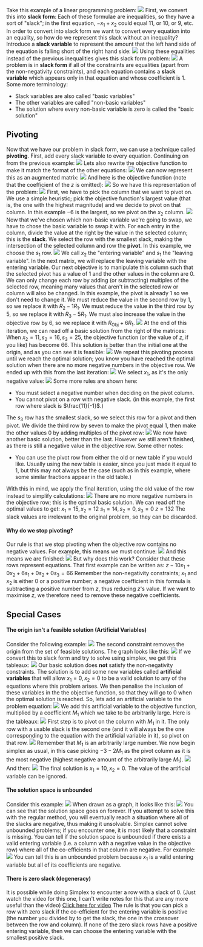 
Take this example of a linear programming problem:
![](Pasted%20image%2020230307114018.png)
First, we convert this into **slack form**:
Each of these formulae are inequalities, so they have a sort of "slack"; in the first equation, $-x_1 + x_2$ could equal 11, or 10, or 9, etc. In order to convert into slack form we want to convert every equation into an equality, so how do we represent this slack without an inequality? Introduce a **slack variable** to represent the amount that the left hand side of the equation is falling short of the right hand side:
![](Pasted%20image%2020230307115306.png)
Using these equalities instead of the previous inequalities gives this slack form problem:
![](Pasted%20image%2020230307115344.png)
A problem is in **slack form** if all of the constraints are equalities (apart from the non-negativity constraints), and each equation contains a **slack variable** which appears only in that equation and whose coefficient is 1.
Some more terminology:
- Slack variables are also called "basic variables"
- The other variables are called "non-basic variables"
- The solution where every non-basic variable is zero is called the "basic solution"

## Pivoting
Now that we have our problem in slack form, we can use a technique called **pivoting**. First, add every slack variable to every equation. Continuing on from the previous example:
![](Pasted%20image%2020230307121242.png)
Lets also rewrite the objective function to make it match the format of the other equations:
![](Pasted%20image%2020230307121354.png)
We can now represent this as an augmented matrix:
![](Pasted%20image%2020230307121445.png)
And here is the objective function (note that the coefficient of the $z$ is omitted):
![](Pasted%20image%2020230307121520.png)
So we have this representation of the problem:
![](Pasted%20image%2020230307121839.png)
First, we have to pick the column that we want to pivot on. We use a simple heuristic; pick the objective function's largest value (that is, the one with the highest magnitude) and we decide to pivot on that column. In this example $-6$ is the largest, so we pivot on the $x_2$ column.
![](Pasted%20image%2020230307122308.png)
Now that we've chosen which non-basic variable we're going to swap, we have to chose the basic variable to swap it with. For each entry in the column, divide the value at the right by the value in the selected column; this is the **slack**. We select the row with the smallest slack, making the intersection of the selected column and row the **pivot**. In this example, we choose the $s_1$ row.
![](Pasted%20image%2020230307122511.png)
We call $x_2$ the "entering variable" and $s_1$ the "leaving variable". In the next matrix, we will replace the leaving variable with the entering variable.
Our next objective is to manipulate this column such that the selected pivot has a value of 1 and the other values in the column are 0. We can only change each row by adding (or subtracting) multiples of the selected row, meaning many values that aren't in the selected row or column will also be changed. 
In this example, the pivot is already 1 so we don't need to change it. We must reduce the value in the second row by 1, so we replace it with $R_2 - 1R_1$. We must reduce the value in the third row by 5, so we replace it with $R_3 - 5R_1$. We must also increase the value in the objective row by 6, so we replace it with $R_\text{Obj} +6R_1$.
![](Pasted%20image%2020230307123454.png)
At the end of this iteration, we can read off a basic solution from the right of the matrices:
When $x_2 = 11, s_2 = 16, s_3 = 25$, 
the objective function (or the value of $z$, if you like) has become $66$.
This solution is better than the initial one at the origin, and as you can see it is feasible:
![](Pasted%20image%2020230307123721.png)
We repeat this pivoting process until we reach the optimal solution; you know you have reached the optimal solution when there are no more negative numbers in the objective row.
We ended up with this from the last iteration:
![](Pasted%20image%2020230307123837.png)
We select $x_1$, as it's the only negative value:
![](Pasted%20image%2020230307123920.png)
Some more rules are shown here:
- You must select a negative number when deciding on the pivot column.
- You cannot pivot on a row with negative slack. (in this example, the first row where slack is $\frac{11}{-1}$.)

The $s_3$ row has the smallest slack, so we select this row for a pivot and then pivot. We divide the third row by seven to make the pivot equal 1, then make the other values 0 by adding multiples of the pivot row:
![](Pasted%20image%2020230307124309.png)
We now have another basic solution, better than the last. However we still aren't finished, as there is still a negative value in the objective row. Some other notes:
- You can use the pivot row from either the old or new table if you would like. Usually using the new table is easier, since you just made it equal to 1, but this may not always be the case (such as in this example, where some similar fractions appear in the old table.)

With this in mind, we apply the final iteration, using the old value of the row instead to simplify calculations:
![](Pasted%20image%2020230307124817.png)
There are no more negative numbers in the objective row; this is the optimal basic solution. We can read off the optimal values to get:
$x_1 = 15, x_2 = 12$
$s_1 = 14, s_2 = 0, s_3 = 0$
$z = 132$
The slack values are irrelevant to the original problem, so they can be discarded. 
#### Why do we stop pivoting?
Our rule is that we stop pivoting when the objective row contains no negative values. For example, this means we must continue:
![](Pasted%20image%2020230307125247.png)
And this means we are finished:
![](Pasted%20image%2020230307125406.png)
But why does this work? Consider that these rows represent equations. That first example can be written as:
$z -10x_1 + 0x_2 + 6s_1 + 0s_2 + 0s_3 = 66$
Remember the non-negativity constraints; $x_1$ and $x_2$ is either 0 or a positive number; a negative coefficient in this formula is subtracting a positive number from $z$, thus reducing $z$'s value. If we want to maximise $z$, we therefore need to remove these negative coefficients.

## Special Cases
#### The origin isn't a feasible solution (Artificial Variables)
Consider the following example:
![](Pasted%20image%2020230314135806.png)
The second constraint removes the origin from the set of feasible solutions. The graph looks like this:
![](Pasted%20image%2020230314135846.png)
If we convert this to slack form and try to solve using simplex, we get this tableaux:
![](Pasted%20image%2020230314135924.png)
Our basic solution does **not** satisfy the non-negativity constraints.
The solution is to add some new variables called **artificial variables** that will allow $x_1=0, x_2=0$ to be a valid solution to any of the equations where this problem arises. We then penalise the inclusion of these variables in the the objective function, so that they will go to 0 when the optimal solution is reached.
So, lets add an artificial variable to the problem equation:
![](Pasted%20image%2020230314140426.png)
We add this artificial variable to the objective function, multiplied by a coefficient $M_1$ which we take to be arbitrarily large. Here is the tableaux:
![](Pasted%20image%2020230314141315.png)
First step is to pivot on the column with $M_1$ in it. The only row with a usable slack is the second one (and it will always be the one corresponding to the equation with the artificial variable in it), so pivot on that row.
![](Pasted%20image%2020230314141554.png)
Remember that $M_1$ is an arbitrarily large number. We now begin simplex as usual, in this case picking $-3-2M_1$ as the pivot column as it is the most negative (highest negative amount of the arbitrarily large $M_1$).
![](Pasted%20image%2020230314142208.png)
And then:
![](Pasted%20image%2020230314142331.png)
The final solution is $x_1=10, x_2=0$. The value of the artificial variable can be ignored.
#### The solution space is unbounded
Consider this example:
![](Pasted%20image%2020230314142639.png)
When drawn as a graph, it looks like this:
![](Pasted%20image%2020230314142717.png)
You can see that the solution space goes on forever. If you attempt to solve this with the regular method, you will eventually reach a situation where all of the slacks are negative, thus making it unsolvable. Simplex cannot solve unbounded problems; if you encounter one, it is most likely that a constraint is missing.
You can tell if the solution space is unbounded if there exists a valid entering variable (i.e. a column with a negative value in the objective row) where all of the co-efficients in that column are negative. For example:
![](Pasted%20image%2020230314150537.png)
You can tell this is an unbounded problem because $x_1$ is a valid entering variable but all of its coefficients are negative.
#### There is zero slack (degeneracy)
It is possible while doing Simplex to encounter a row with a slack of 0. 
(Just watch the video for this one, I can't write notes for this that are any more useful than the video)
[Click here for video](zeroSlackVideo.mp4)
The rule is that you can pick a row with zero slack if the co-efficient for the entering variable is positive (the number you divided by to get the slack, the one in the crossover between the row and column). If none of the zero slack rows have a positive entering variable, then we can choose the entering variable with the smallest positive slack.